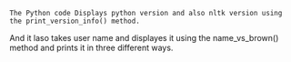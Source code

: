     The Python code Displays python version and also nltk version using the print_version_info() method.
And it laso takes user name and displayes it using the name_vs_brown() method and prints it in three
different ways.